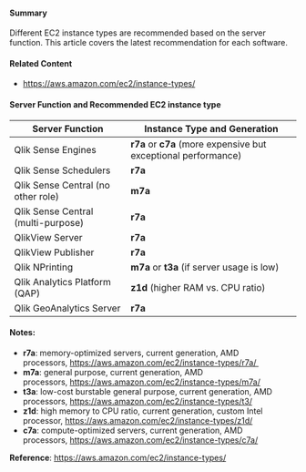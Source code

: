 

#### Summary	
Different EC2 instance types are recommended based on the server function.
This article covers the latest recommendation for each software.


#### Related Content	
- https://aws.amazon.com/ec2/instance-types/

#### Server Function and Recommended EC2 instance type
|Server Function   	|Instance Type and Generation   	|
|---	|---	|
|Qlik Sense Engines   	|<b>r7a</b> or <b>c7a</b> (more expensive but exceptional performance)   	|
|Qlik Sense Schedulers   	|<b>r7a</b>   	|
|Qlik Sense Central (no other role)   	|<b>m7a</b>   	|
|Qlik Sense Central (multi-purpose)   	|<b>r7a</b>   	|
|QlikView Server   	|<b>r7a</b>   	|
|QlikView Publisher   	|<b>r7a</b>   	|
|Qlik NPrinting   	|<b>m7a</b> or <b>t3a</b> (if server usage is low)   	|
|Qlik Analytics Platform (QAP)   	|<b>z1d</b> (higher RAM vs. CPU ratio)   	|
|Qlik GeoAnalytics Server   	|<b>r7a</b>    	|

#### Notes:

- <b>r7a</b>: memory-optimized servers, current generation, AMD processors, https://aws.amazon.com/ec2/instance-types/r7a/ 
- <b>m7a</b>: general purpose, current generation, AMD processors, https://aws.amazon.com/ec2/instance-types/m7a/
- <b>t3a</b>: low-cost burstable general purpose, current generation, AMD processors, https://aws.amazon.com/ec2/instance-types/t3/
- <b>z1d</b>: high memory to CPU ratio, current generation, custom Intel processor, https://aws.amazon.com/ec2/instance-types/z1d/
- <b>c7a</b>: compute-optimized servers, current generation, AMD processors, https://aws.amazon.com/ec2/instance-types/c7a/

<b>Reference</b>: https://aws.amazon.com/ec2/instance-types/







